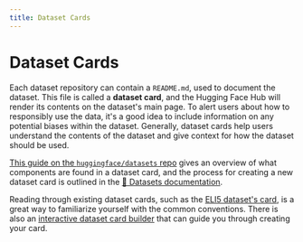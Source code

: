 ```yaml
---
title: Dataset Cards
---
```


<h1>Dataset Cards</h1>

Each dataset repository can contain a `README.md`, used to document the dataset. This file is called a **dataset card**, and the Hugging Face Hub will render its contents on the dataset's main page. To alert users about how to responsibly use the data, it's a good idea to include information on any potential biases within the dataset. Generally, dataset cards help users understand the contents of the dataset and give context for how the dataset should be used.

[This guide on the `huggingface/datasets` repo](https://github.com/huggingface/datasets/blob/master/templates/README_guide.md) gives an overview of what components are found in a dataset card, and the process for creating a new dataset card is outlined in the [🤗 Datasets documentation](https://huggingface.co/docs/datasets/dataset_card).

Reading through existing dataset cards, such as the [ELI5 dataset's card](https://github.com/huggingface/datasets/blob/master/datasets/eli5/README.md), is a great way to familiarize yourself with the common conventions. There is also an [interactive dataset card builder](https://huggingface.co/datasets/card-creator/) that can guide you through creating your card.
